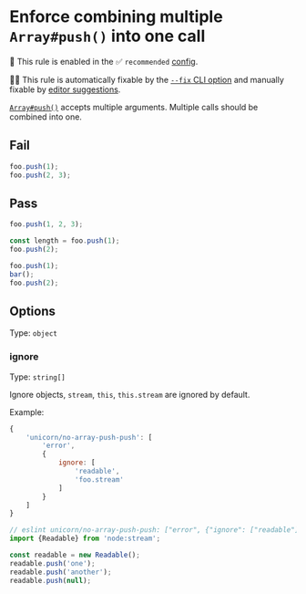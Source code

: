 # Enforce combining multiple `Array#push()` into one call

💼 This rule is enabled in the ✅ `recommended` [config](https://github.com/sindresorhus/eslint-plugin-unicorn#preset-configs-eslintconfigjs).

🔧💡 This rule is automatically fixable by the [`--fix` CLI option](https://eslint.org/docs/latest/user-guide/command-line-interface#--fix) and manually fixable by [editor suggestions](https://eslint.org/docs/latest/use/core-concepts#rule-suggestions).

<!-- end auto-generated rule header -->
<!-- Do not manually modify this header. Run: `npm run fix:eslint-docs` -->

[`Array#push()`](https://developer.mozilla.org/en-US/docs/Web/JavaScript/Reference/Global_Objects/Array/push) accepts multiple arguments. Multiple calls should be combined into one.

## Fail

```js
foo.push(1);
foo.push(2, 3);
```

## Pass

```js
foo.push(1, 2, 3);
```

```js
const length = foo.push(1);
foo.push(2);
```

```js
foo.push(1);
bar();
foo.push(2);
```

## Options

Type: `object`

### ignore

Type: `string[]`

Ignore objects, `stream`, `this`, `this.stream` are ignored by default.

Example:

```js
{
	'unicorn/no-array-push-push': [
		'error',
		{
			ignore: [
				'readable',
				'foo.stream'
			]
		}
	]
}
```

```js
// eslint unicorn/no-array-push-push: ["error", {"ignore": ["readable"]}]
import {Readable} from 'node:stream';

const readable = new Readable();
readable.push('one');
readable.push('another');
readable.push(null);
```
